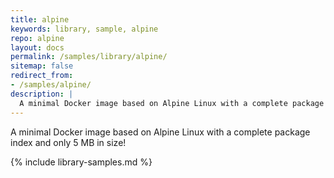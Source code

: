 ```yaml
---
title: alpine
keywords: library, sample, alpine
repo: alpine
layout: docs
permalink: /samples/library/alpine/
sitemap: false
redirect_from:
- /samples/alpine/
description: |
  A minimal Docker image based on Alpine Linux with a complete package index and only 5 MB in size!
---
```


A minimal Docker image based on Alpine Linux with a complete package index and only 5 MB in size!


{% include library-samples.md %}

